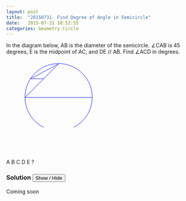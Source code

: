 ```yaml
---
layout: post
title:  "20150731- Find Degree of Angle in Semicircle"
date:   2015-07-31 18:52:55
categories: Geometry Circle
---
```


In the diagram below, AB is the diameter of the semicircle. $\angle$CAB is 45 degrees, E is the midpoint of AC, and DE // AB. Find $\angle$ACD in degrees.

<svg width="250" height="250" style="stroke:rgb(0,0,255);stroke-width:1">

  <path d="M180,180 a90,90 0 1,0 -80,0" fill="none" />

  <line x1="50" y1="100" x2="230" y2="100" style="stroke:rgb(0,0,255);stroke-width:1"/>
  <line x1="50" y1="100" x2="140" y2="10" style="stroke:rgb(0,0,255);stroke-width:1"/>
  <line x1="50" y1="100" x2="140" y2="10" style="stroke:rgb(0,0,255);stroke-width:1"/>
  <line x1="65" y1="50" x2="100" y2="50" style="stroke:rgb(0,0,255);stroke-width:1"/>
  <line x1="65" y1="50" x2="140" y2="10" style="stroke:rgb(0,0,255);stroke-width:1"/>

  <text x="35" y="110" fill="blue">A</text>
  <text x="240" y="110" fill="blue">B</text>
  <text x="140" y="12" fill="blue">C</text>
  <text x="50" y="50" fill="blue">D</text>
  <text x="120" y="50" fill="blue">E</text>
  <text x="120" y="30" fill="none" style="stroke:rgb(255,0,0)" >?</text>
</svg>


### Solution <button>Show / Hide</button>

<solution>
Coming soon
</solution>

